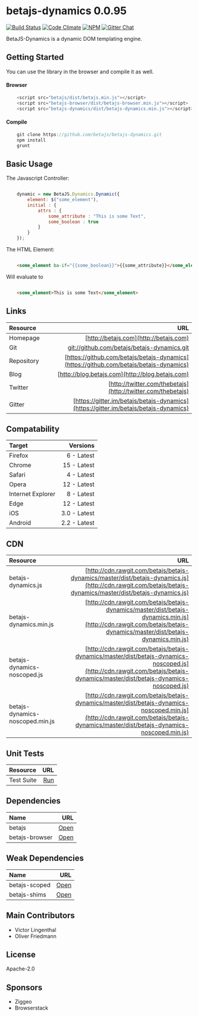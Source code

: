 # betajs-dynamics 0.0.95
[![Build Status](https://api.travis-ci.org/betajs/betajs-dynamics.svg?branch=master)](https://travis-ci.org/betajs/betajs-dynamics)
[![Code Climate](https://codeclimate.com/github/betajs/betajs-dynamics/badges/gpa.svg)](https://codeclimate.com/github/betajs/betajs-dynamics)
[![NPM](https://img.shields.io/npm/v/betajs-dynamics.svg?style=flat)](https://www.npmjs.com/package/betajs-dynamics)
[![Gitter Chat](https://badges.gitter.im/betajs/betajs-dynamics.svg)](https://gitter.im/betajs/betajs-dynamics)

BetaJS-Dynamics is a dynamic DOM templating engine.



## Getting Started


You can use the library in the browser and compile it as well.

#### Browser

```javascript
	<script src="betajs/dist/betajs.min.js"></script>
	<script src="betajs-browser/dist/betajs-browser.min.js"></script>
	<script src="betajs-dynamics/dist/betajs-dynamics.min.js"></script>
``` 

#### Compile

```javascript
	git clone https://github.com/betajs/betajs-dynamics.git
	npm install
	grunt
```



## Basic Usage


The Javascript Controller:

```js

    dynamic = new BetaJS.Dynamics.Dynamic({
        element: $("some_element"),
        initial : {
            attrs : {
                some_attribute : "This is some Text",
                some_boolean : true
            }
        }
    });

```

The HTML Element:

```html

    <some_element ba-if="{{some_boolean}}">{{some_attribute}}</some_element>

```

Will evaluate to


```html

    <some_element>This is some Text</some_element>

```



## Links
| Resource   | URL |
| :--------- | --: |
| Homepage   | [http://betajs.com](http://betajs.com) |
| Git        | [git://github.com/betajs/betajs-dynamics.git](git://github.com/betajs/betajs-dynamics.git) |
| Repository | [https://github.com/betajs/betajs-dynamics](https://github.com/betajs/betajs-dynamics) |
| Blog       | [http://blog.betajs.com](http://blog.betajs.com) | 
| Twitter    | [http://twitter.com/thebetajs](http://twitter.com/thebetajs) | 
| Gitter     | [https://gitter.im/betajs/betajs-dynamics](https://gitter.im/betajs/betajs-dynamics) | 



## Compatability
| Target | Versions |
| :----- | -------: |
| Firefox | 6 - Latest |
| Chrome | 15 - Latest |
| Safari | 4 - Latest |
| Opera | 12 - Latest |
| Internet Explorer | 8 - Latest |
| Edge | 12 - Latest |
| iOS | 3.0 - Latest |
| Android | 2.2 - Latest |


## CDN
| Resource | URL |
| :----- | -------: |
| betajs-dynamics.js | [http://cdn.rawgit.com/betajs/betajs-dynamics/master/dist/betajs-dynamics.js](http://cdn.rawgit.com/betajs/betajs-dynamics/master/dist/betajs-dynamics.js) |
| betajs-dynamics.min.js | [http://cdn.rawgit.com/betajs/betajs-dynamics/master/dist/betajs-dynamics.min.js](http://cdn.rawgit.com/betajs/betajs-dynamics/master/dist/betajs-dynamics.min.js) |
| betajs-dynamics-noscoped.js | [http://cdn.rawgit.com/betajs/betajs-dynamics/master/dist/betajs-dynamics-noscoped.js](http://cdn.rawgit.com/betajs/betajs-dynamics/master/dist/betajs-dynamics-noscoped.js) |
| betajs-dynamics-noscoped.min.js | [http://cdn.rawgit.com/betajs/betajs-dynamics/master/dist/betajs-dynamics-noscoped.min.js](http://cdn.rawgit.com/betajs/betajs-dynamics/master/dist/betajs-dynamics-noscoped.min.js) |


## Unit Tests
| Resource | URL |
| :----- | -------: |
| Test Suite | [Run](http://rawgit.com/betajs/betajs-dynamics/master/tests/tests.html) |


## Dependencies
| Name | URL |
| :----- | -------: |
| betajs | [Open](https://github.com/betajs/betajs) |
| betajs-browser | [Open](https://github.com/betajs/betajs-browser) |


## Weak Dependencies
| Name | URL |
| :----- | -------: |
| betajs-scoped | [Open](https://github.com/betajs/betajs-scoped) |
| betajs-shims | [Open](https://github.com/betajs/betajs-shims) |


## Main Contributors

- Victor Lingenthal
- Oliver Friedmann

## License

Apache-2.0






## Sponsors

- Ziggeo
- Browserstack


